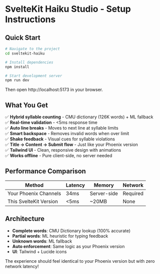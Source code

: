 # SvelteKit Haiku Studio - Setup Instructions

## Quick Start

```bash
# Navigate to the project
cd sveltekit-haiku

# Install dependencies
npm install

# Start development server
npm run dev
```

Then open http://localhost:5173 in your browser.

## What You Get

✅ **Hybrid syllable counting** - CMU dictionary (126K words) + ML fallback  
✅ **Real-time validation** - <5ms response time  
✅ **Auto line breaks** - Moves to next line at syllable limits  
✅ **Smart backspace** - Removes invalid words when over limit  
✅ **Shake feedback** - Visual cues for syllable violations  
✅ **Title → Content → Submit flow** - Just like your Phoenix version  
✅ **Tailwind UI** - Clean, responsive design with animations  
✅ **Works offline** - Pure client-side, no server needed  

## Performance Comparison

| Method | Latency | Memory | Network |
|--------|---------|---------|---------|
| Your Phoenix Channels | 34ms | Server-side | Required |
| This SvelteKit Version | <5ms | ~20MB | None |

## Architecture

- **Complete words**: CMU Dictionary lookup (100% accurate)
- **Partial words**: ML heuristic for typing feedback  
- **Unknown words**: ML fallback
- **Auto enforcement**: Same logic as your Phoenix version
- **UI**: Tailwind + Lucide icons

The experience should feel identical to your Phoenix version but with zero network latency!
